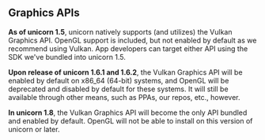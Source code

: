 ## Graphics APIs
**As of unicorn 1.5**, unicorn natively supports (and utilizes) the Vulkan Graphics API. OpenGL support is included, but not enabled by default as we recommend using Vulkan. App developers can target either API using the SDK we've bundled into unicorn 1.5.

**Upon release of unicorn 1.6.1 and 1.6.2**, the Vulkan Graphics API will be enabled by default on x86_64 (64-bit) systems, and OpenGL will be deprecated and disabled by default for these systems. It will still be available through other means, such as PPAs, our repos, etc., however.

**In unicorn 1.8**, the Vulkan Graphics API will become the only API bundled and enabled by default. OpenGL will not be able to install on this version of unicorn or later.